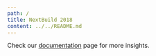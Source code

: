 ```yaml
---
path: /
title: NextBuild 2018
content: ../../README.md
---
```


Check our [documentation] page for more insights.

[documentation]: /components/css-grid-helper